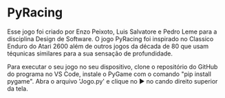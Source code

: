 # PyRacing
Esse jogo foi criado por Enzo Peixoto, Luis Salvatore e Pedro Leme  para a disciplina Design de Software. O jogo PyRacing foi inspirado no Classico Enduro do Atari 2600 além de outros jogos da década de 80 que usam téqunicas similares para a sua sensação de profundidade.

Para executar o seu jogo no seu dispositivo, clone o repositório do GitHub do programa no VS Code, instale o PyGame com o comando "pip install pygame". Abra o arquivo 'Jogo.py' e clique no ▶️ no cando direito superior da tela. 